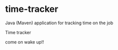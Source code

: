# time-tracker
Java (Maven) application for tracking time on the job

Time tracker

come on wake up!!
